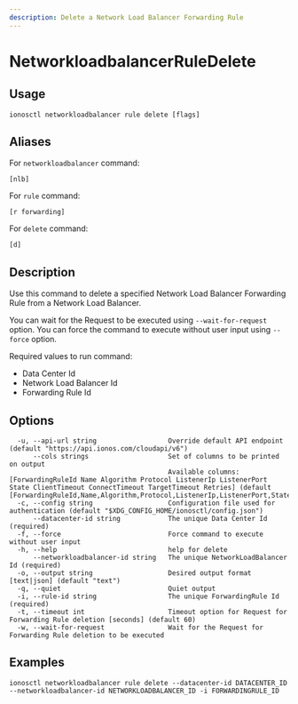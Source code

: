 ```yaml
---
description: Delete a Network Load Balancer Forwarding Rule
---
```


# NetworkloadbalancerRuleDelete

## Usage

```text
ionosctl networkloadbalancer rule delete [flags]
```

## Aliases

For `networkloadbalancer` command:
```text
[nlb]
```

For `rule` command:
```text
[r forwarding]
```

For `delete` command:
```text
[d]
```

## Description

Use this command to delete a specified Network Load Balancer Forwarding Rule from a Network Load Balancer.

You can wait for the Request to be executed using `--wait-for-request` option. You can force the command to execute without user input using `--force` option.

Required values to run command:

* Data Center Id
* Network Load Balancer Id
* Forwarding Rule Id

## Options

```text
  -u, --api-url string                  Override default API endpoint (default "https://api.ionos.com/cloudapi/v6")
      --cols strings                    Set of columns to be printed on output 
                                        Available columns: [ForwardingRuleId Name Algorithm Protocol ListenerIp ListenerPort State ClientTimeout ConnectTimeout TargetTimeout Retries] (default [ForwardingRuleId,Name,Algorithm,Protocol,ListenerIp,ListenerPort,State])
  -c, --config string                   Configuration file used for authentication (default "$XDG_CONFIG_HOME/ionosctl/config.json")
      --datacenter-id string            The unique Data Center Id (required)
  -f, --force                           Force command to execute without user input
  -h, --help                            help for delete
      --networkloadbalancer-id string   The unique NetworkLoadBalancer Id (required)
  -o, --output string                   Desired output format [text|json] (default "text")
  -q, --quiet                           Quiet output
  -i, --rule-id string                  The unique ForwardingRule Id (required)
  -t, --timeout int                     Timeout option for Request for Forwarding Rule deletion [seconds] (default 60)
  -w, --wait-for-request                Wait for the Request for Forwarding Rule deletion to be executed
```

## Examples

```text
ionosctl networkloadbalancer rule delete --datacenter-id DATACENTER_ID --networkloadbalancer-id NETWORKLOADBALANCER_ID -i FORWARDINGRULE_ID
```

